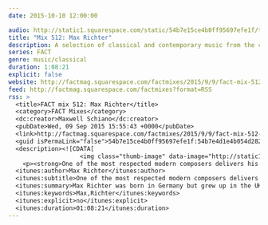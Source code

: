 ```yaml
---
date: 2015-10-10 12:00:00

audio: http://static1.squarespace.com/static/54b7e15ce4b0ff95697efe1f/t/55f055f2e4b042c5b62f868a/1441814118957/FACT+Mix+512+-+Max+Richter+%28Sep+%2715%29.mp3
title: "Mix 512: Max Richter"
description: A selection of classical and contemporary music from the composer of SLEEP.
series: FACT
genre: music/classical
duration: 1:08:21
explicit: false
website: http://factmag.squarespace.com/factmixes/2015/9/9/fact-mix-512-max-richter
feed: http://factmag.squarespace.com/factmixes?format=RSS
rss: >
  <title>FACT mix 512: Max Richter</title>
  <category>FACT Mixes</category>
  <dc:creator>Maxwell Schiano</dc:creator>
  <pubDate>Wed, 09 Sep 2015 15:55:43 +0000</pubDate>
  <link>http://factmag.squarespace.com/factmixes/2015/9/9/fact-mix-512-max-richter</link>
  <guid isPermaLink="false">54b7e15ce4b0ff95697efe1f:54b7e4d1e4b054d2822cd18f:55f0557ce4b0b791f20b4187</guid>
  <description><![CDATA[
  					<img class="thumb-image" data-image="http://static1.squarespace.com/static/54b7e15ce4b0ff95697efe1f/t/55f055ade4b042c5b62f84b6/1441813934152/" data-image-dimensions="616x440" data-image-focal-point="0.5,0.5" data-load="false" data-image-id="55f055ade4b042c5b62f84b6" data-type="image" src="http://static1.squarespace.com/static/54b7e15ce4b0ff95697efe1f/t/55f055ade4b042c5b62f84b6/1441813934152/?format=1000w" />				
    <p><strong>One of the most respected modern composers delivers his first ever mix.</strong></p><p><a target="_blank" href="http://www.factmag.com/tag/max-richter/"><strong>Max Richter</strong></a>&nbsp;was born in Germany but grew up in the UK,&nbsp;eventually settling in Edinburgh. He’s classically trained, but also heavily influenced by electronic music, and contributed to Future Sound of London albums and Roni Size’s <em>Reprazent </em>before releasing a series of influential solo albums. He’s scored several films, most notably Ari Folman’s <em>Waltz with Bashir</em>, while his music has also appeared in Martin Scorsece’s <em>Shutter Island,&nbsp;</em>Ridley Scott’s <em>Prometheus </em>and more.</p><p>Richter’s early albums (2002’s <em>Memoryhouse,&nbsp;</em>2004’s <em>The Blute Notebooks</em>)<em>&nbsp;</em>are landmarks of modern classical in their embrace of electronics, and he’s continued to break new ground on his latest album. Titled <em><a target="_blank" href="http://www.factmag.com/2015/06/17/max-richter-to-release-new-eight-hour-album-sleep/"><strong>SLEEP,</strong></a>&nbsp;</em>Richter’s new album is eight hours long (though don’t worry, there’s an hour-long condensed version for the norms),&nbsp;designed to soundtrack a listeners’s sleep. In Richter’s words, it’s “an eight-hour lullaby … my personal lullaby for a frenetic world. A manifesto for a slower pace of existence.”</p><p>To celebrate the release of <em>SLEEP,</em>&nbsp;we’ve coaxed Richter’s first ever mix out of him, a celebration of groundbreaking classical music both classic (Bach, Glass) and contemporary (Godspeed You! Black Emperor), plus the likes of Grouper, Cat Power and Boards of Canada.&nbsp;Richter explains that the tracks he picked for the mix are “all about transcendence, a going beyond the known, a questioning of the day to day. I feel like one of the things the sleeping offers is a sort of connection to the unknown part of ourselves and a journey beyond our normal experience. Music can feel like this too – a landscape of unknown possibilities, rich with questions.”</p><p><em>SLEEP </em>is out now in both <strong><a target="_blank" href="http://globalclassics.lnk.to/MaxRichter_Sleep">full-length</a></strong>&nbsp;and <strong><a target="_blank" href="http://globalclassics.lnk.to/MaxRichterFromSleep">condensed</a></strong>&nbsp;formats. Keep scrolling for a catch-up with Richter about his FACT mix,&nbsp;<em>SLEEP </em>and more.</p><p><strong>Tracklist:</strong><br />Charles Ives – The Unanswered Question<br />Godspeed You! Black Emperor – Rockets fall on Rocket falls<br />J.S. Bach – Fugue in C# minor from Book 1 of The Well tempered Clavier<br />J.S Bach – Chorale from “Christ Lag in Todesbanden”<br />Osvaldo Golijov – Tenebrae II<br />Urmas Sisask – Ursa Minor from Starry Sky Cycle<br />Boards of Canada – Over the horizon radar<br />Sergei Rachmaninov – Rejoice O Virgin from The Vespers<br />Howard Skempton – Of Late<br />Philip Glass – Violin Concerto 2nd Movement<br />Grouper – Clearing<br />Henry Purcell – Fantasia in 7 parts<br />William Byrd – Mass for 5 voices, Agnus Dei<br />Luciano Berio – Wasserklavier<br />Michael Tippet – Concerto for Sting Orchestra, II Adagio Cantabile<br />Cat Power – Maybe Not</p><p><strong>What exactly is it about modern life that made you want to slow down with <em>SLEEP?</em></strong></p><p>I think we are in a unique situation in human culture at the moment, where one of the principal challenges we face (at least those of us in affluent countries) is that we have too much data happening to us. Curating and navigating all of that information is basically impossible and is a big psychological strain we all face, so one of things I wanted to do with this project is to provide a very reduced, minimal landscape that could feel like a holiday from our usual state. A pause button.</p><p><strong>Do you have problems sleeping, and do you see <em>SLEEP</em>being helpful to people with sleep disorders?</strong></p><p>I sleep well. Maybe too well! I was once awakened by a firefighter breaking down the door of our apartment to rescue us when our building was on fire…</p><p>Although SLEEP is intended to be slept through – it’s an environmental piece in that sense – it isn’t a medical or psychological project. The conversations I had with the neuroscientist David Eagleman were important in understanding the way that music could co-exist with the sleeping mind, and not in how to bring the sleep state about. Although, recognising the hugely important part sleeping plays in my own creative (and non-creative) life, I’d be really happy if people affected with sleep disorders found it handy! I’ve been getting a lot of beautiful mails from folks who haven’t been sleeping well for a while.</p><p><strong>Have you slept through <em>SLEEP,</em>&nbsp;and what was the result?</strong></p><p>I’m my own worst possible listener. I can’t hear my own work without going into a very analytical frame of mind, so far I haven’t been able sleep through it…though my wife, Yulia, has many times. The result was: very deep sleep interspersed with interludes of semi-waking when she would start listening again – she spent much of the night in that liminal state. Luckily she likes to live there.</p><p><strong>Do you see the album as modern ambient music – ie. is the purpose for it to be in the background, as Eno described, or do you want people to actively listen also?</strong></p><p>The two versions of the music (the one hour <em>From SLEEP</em>, and the eight hour <em>SLEEP</em>) are quite different and are meant to be experienced in different ways. The 8hr project is a like a landscape to be submerged in, so in that sense it does connect to ambient music tradition, or maybe, going back a bit further to Erik Satie’s idea of “furniture music”. The 1hr project came out of my own working processes with the big piece – I felt like there was another architecture hovering inside the bigger material that would work as an object to more consciously listen to. So in a way the two versions are for two different mental states, one active and one unconscious.</p><p><strong>Back in the 90s in the days of the “chill out” room, there were occasionally beds provided to doze on while listening. Do you intend to do anything similar for live performances?</strong></p><p>Yes we are going to be providing beds at the live shows. Its the only way for people to really experience the project in the way it is intended.</p><p><strong>What was your intention with the FACT mix? Can you explain some of your choices?</strong></p><p>The tracks I picked are all about transcendence, a going beyond the known, a questioning of the day to day. I feel like one of the things the sleeping offers is a sort of connection to the unknown part of ourselves and a journey beyond our normal experience. Music can feel like this too – a landscape of unknown possibilities, rich with questions.</p><p>I open up with Charles Ives ‘The unanswered Question’ and end with Cat Power’s ‘Maybe not’. These two titles sum up this mix – its about questioning and going beyond what we know. After the truly beautiful but truly weird Ives, Godspeed light the fuse, powering up into a dark sky, crash landing on J.S Bach, who basically invented the language of music we all use, so this is like a kind of Eden. The Golijov Tenebrae is simultaneously old and new, and I just love it – check out his other stuff! &nbsp;Sisask comes next, still out there somewhere, in the starry sky, followed by a track by Boards of Canada in typically brilliant and mysterious form, picturing another landscape, that of the pentland hills probably. The Rachmaninov is a like a sort of antimatter bomb dropping and this is followed by a miniature from the wonderful and underrated Howard Skempton. This is a tiny jewel of a piece and I can’t get enough of it, which is probably the whole point. &nbsp;Glass’ Violin concerto needs no introduction and this gives way to Grouper, in a surprisingly comprehensible track. For people like me who love too much reverb, Grouper is kind of the queen. I listen to Purcell every day, so this fantasia is kind of “must have” for me, and is followed by a wonderful bit of Elizabethan polyphony by Byrd. The “Path” material on <em>SLEEP</em>&nbsp;is a homage to this school of composition. Berio, my teacher comes next, in this really gorgeous piece – like a memory of 19th Century piano music, and then comes the Tippet concerto, which is full of feeling and really direct. Cat Power rounds off the list – she’s a great storyteller and I love this track – Its an oldie but worth it.</p>]]></description>
  <itunes:author>Max Richter</itunes:author>
  <itunes:subtitle>One of the most respected modern composers delivers his first ever mix.</itunes:subtitle>
  <itunes:summary>Max Richter was born in Germany but grew up in the UK, eventually settling in Edinburgh. He’s classically trained, but also heavily influenced by electronic music, and contributed to Future Sound of London albums and Roni Size’s Reprazent before releasing a series of influential solo albums. He’s scored several films, most notably Ari Folman’s Waltz with Bashir, while his music has also appeared in Martin Scorsece’s Shutter Island, Ridley Scott’s Prometheus and more.  Richter’s early albums (2002’s Memoryhouse, 2004’s The Blute Notebooks) are landmarks of modern classical in their embrace of electronics, and he’s continued to break new ground on his latest album. Titled SLEEP, Richter’s new album is eight hours long (though don’t worry, there’s an hour-long condensed version for the norms), designed to soundtrack a listeners’s sleep. In Richter’s words, it’s “an eight-hour lullaby … my personal lullaby for a frenetic world. A manifesto for a slower pace of existence.”  To celebrate the release of SLEEP, we’ve coaxed Richter’s first ever mix out of him, a celebration of groundbreaking classical music both classic (Bach, Glass) and contemporary (Godspeed You! Black Emperor), plus the likes of Grouper, Cat Power and Boards of Canada. Richter explains that the tracks he picked for the mix are “all about transcendence, a going beyond the known, a questioning of the day to day. I feel like one of the things the sleeping offers is a sort of connection to the unknown part of ourselves and a journey beyond our normal experience. Music can feel like this too – a landscape of unknown possibilities, rich with questions.”  SLEEP is out now in both full-length and condensed formats. Keep scrolling for a catch-up with Richter about his FACT mix, SLEEP and more.</itunes:summary>
  <itunes:keywords>Max,Richter</itunes:keywords>
  <itunes:explicit>no</itunes:explicit>
  <itunes:duration>01:08:21</itunes:duration>
---
```


